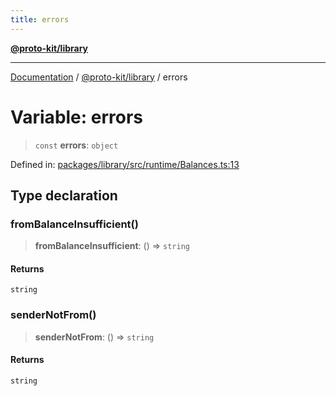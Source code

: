 ```yaml
---
title: errors
---
```


[**@proto-kit/library**](../README.md)

***

[Documentation](../../../README.md) / [@proto-kit/library](../README.md) / errors

# Variable: errors

> `const` **errors**: `object`

Defined in: [packages/library/src/runtime/Balances.ts:13](https://github.com/proto-kit/framework/blob/b953c754e500c62f01fbbd6d09adfb2f5577269d/packages/library/src/runtime/Balances.ts#L13)

## Type declaration

### fromBalanceInsufficient()

> **fromBalanceInsufficient**: () => `string`

#### Returns

`string`

### senderNotFrom()

> **senderNotFrom**: () => `string`

#### Returns

`string`
